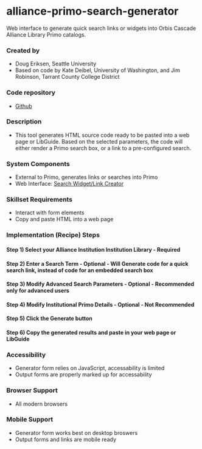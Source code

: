 # alliance-primo-search-generator
Web interface to generate quick search links or widgets into Orbis Cascade Alliance Library Primo catalogs.

### Created by
 - Doug Eriksen, Seattle University
 - Based on code by Kate Deibel, University of Washington, and Jim Robinson, Tarrant County College District

### Code repository
 - [Github](https://github.com/eriksend/alliance-primo-search-generator)

### Description
 - This tool generates HTML source code ready to be pasted into a web page or LibGuide. Based on the selected parameters, the code will either render a Primo search box, or a link to a pre-configured search.

### System Components
 - External to Primo, generates links or searches into Primo
 - Web Interface: [Search Widget/Link Creator](https://login.proxy.seattleu.edu/public/alliance_primo_search_creator.html)

### Skillset Requirements
- Interact with form elements
- Copy and paste HTML into a web page

### Implementation (Recipe) Steps

#### Step 1) Select your Alliance Institution Institution Library - Required

#### Step 2) Enter a Search Term - Optional - Will Generate code for a quick search link, instead of code for an embedded search box

#### Step 3) Modify Advanced Search Parameters - Optional - Recommended only for advanced users

#### Step 4) Modify Institutional Primo Details - Optional - Not Recommended

#### Step 5) Click the Generate button

#### Step 6) Copy the generated results and paste in your web page or LibGuide

### Accessibility
 - Generator form relies on JavaScript, accessability is limited
 - Output forms are properly marked up for accessability

### Browser Support
 - All modern browsers

### Mobile Support
 - Generator form works best on desktop broswers
 - Output forms and links are mobile ready
